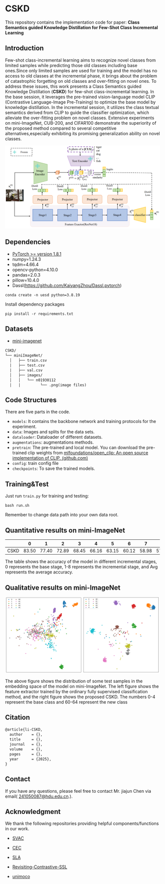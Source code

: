 # CSKD
This repository contains the implementation code for paper: **Class Semantics guided Knowledge Distillation for Few-Shot Class Incremental Learning**

## Introduction

Few-shot class-incremental learning aims to recognize novel classes from limited samples while predicting those old classes including base ones.Since only limited samples are used for training and the model has no access to old classes at the incremental phase, it brings about the problem of catastrophic forgetting on old classes and over-fitting on novel ones. To address these issues, this work presents a Class Semantics guided Knowledge Distillation (**CSKD**) for few-shot class-incremental learning. In the base session, it leverages the pre-trained vision-language model CLIP (Contrastive Language-Image Pre-Training) to optimize the base model by knowledge distillation. In the incremental session, it utilizes the class textual semantics derived from CLIP to guide the classifier optimization, which alleviate the over-fitting problem on novel classes. Extensive experiments on mini-ImageNet, CUB-200, and CIFAR100 demonstrate the superiority of the proposed method compared to several competitive alternatives,especially exhibiting its promising generalization ability on novel classes.

![image-20250423095344487](assets/image-20250423095344487.png)

## Dependencies
- [PyTorch >= version 1.8.1](https://pytorch.org)
- numpy=1.24.3
- tqdm=4.66.4
- opencv-python=4.10.0
- pandas=2.0.3
- pillow=10.4.0
- Dassl(https://github.com/KaiyangZhou/Dassl.pytorch)

```
conda create -n uesd python=3.8.19 
```

Install dependency packages

```
pip install -r requirements.txt
```

## Datasets
- [mini-imagenet](https://github.com/renmengye/few-shot-ssl-public#miniimagenet) 

```
CSKD/
└── miniImageNet/
  │   ├── train.csv  
  |	  ├── test.csv  
  |	  ├── val.csv  
  │   ├── images/
  │   │   └── n01930112
  |	  |   		└── .png(image files)
```

## Code Structures
There are five parts in the code.
 - `models`: It contains the backbone network and training protocols for the experiment.
 - `data`: Images and splits for the data sets.
 - `dataloader`: Dataloader of different datasets.
 - `augmentations`: augmentations methods.
- `pretrain`: The pre-trained  and local model. You can download the pre-trained clip weights from [mlfoundations/open_clip: An open source implementation of CLIP. (github.com)](https://github.com/mlfoundations/open_clip)
 - `config`:  train config file
 - `checkpoints`: To save the trained models.

## Training&Test

Just run `train.py` for training and testing:

```
bash run.sh
```

Remember to change data path into your own data root. 

## Quantitative results on mini-ImageNet

|       |   0   |   1   |   2   |   3   |   4   |   5   |   6   |   7   |   8   |  Avg  |
| :---: | :---: | :---: | :---: | :---: | :---: | :---: | :---: | :---: | :---: | :---: |
| CSKD | 83.50 | 77.40 | 72.89 | 68.45 | 66.16 | 63.15 | 60.12 | 58.98 | 57.90 | 67.62 |

The table shows the accuracy of the model in different incremental stages, 0 represents the base stage, 1-8 represents the incremental stage, and Avg represents the average accuracy.

## Qualitative results on mini-ImageNet

![image-20250423094229007](assets/image-20250423094229007.png)

The above figure shows the distribution of some test samples in the embedding space of the model on mini-ImageNet. The left figure shows the feature extractor trained by the ordinary fully supervised classification method, and the right figure shows the proposed CSKD. The numbers 0-4 represent the base class and 60-64 represent the new class

## Citation

```
@article{li-CSKD,
  author    = {},
  title     = {},
  journal   = {},
  volume    = {},
  pages     = {},
  year      = {2025},
}
```

## Contact
If you have any questions, please feel free to contact Mr. jiajun Chen via email( [241050087@hdu.edu.cn](mailto:241050087@hdu.edu.cn).). 

## Acknowledgment

We thank the following repositories providing helpful components/functions in our work.

- [SVAC](https://github.com/zysong0113/SAVC)
- [CEC](https://github.com/icoz69/CEC-CVPR2021)

- [SLA](https://github.com/hankook/SLA)
- [Revisiting-Contrastive-SSL](https://github.com/wvangansbeke/Revisiting-Contrastive-SSL)
- [unimoco](https://github.com/dddzg/unimoco)
